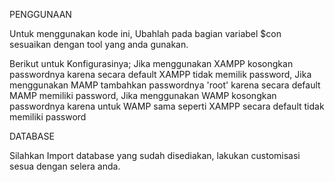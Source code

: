 PENGGUNAAN

Untuk menggunakan kode ini, Ubahlah pada bagian variabel $con sesuaikan dengan tool yang anda gunakan.

Berikut untuk Konfigurasinya;
Jika menggunakan XAMPP kosongkan passwordnya karena secara default XAMPP tidak memilik password,
Jika menggunakan MAMP tambahkan passwordnya 'root' karena secara default MAMP memiliki password,
Jika menggunakan WAMP kosongkan passwordnya karena untuk WAMP sama seperti XAMPP secara default tidak memiliki password

DATABASE

Silahkan Import database yang sudah disediakan, lakukan customisasi sesua dengan selera anda.

